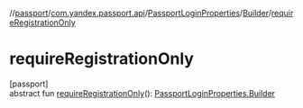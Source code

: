 //[passport](../../../../index.md)/[com.yandex.passport.api](../../index.md)/[PassportLoginProperties](../index.md)/[Builder](index.md)/[requireRegistrationOnly](require-registration-only.md)

# requireRegistrationOnly

[passport]\
abstract fun [requireRegistrationOnly](require-registration-only.md)(): [PassportLoginProperties.Builder](index.md)

